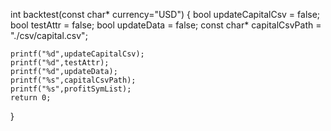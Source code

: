int backtest(const char* currency="USD") {
	bool updateCapitalCsv = false;
	bool testAttr = false;
	bool updateData = false;
	const char* capitalCsvPath = "./csv/capital.csv";

	printf("%d",updateCapitalCsv);
	printf("%d",testAttr);
	printf("%d",updateData);
	printf("%s",capitalCsvPath);
	printf("%s",profitSymList);
	return 0;
}